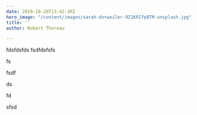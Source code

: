 ```yaml
---
date: 2019-10-28T13:42:30Z
hero_image: "/content/images/sarah-dorweiler-9Z1KRIfpBTM-unsplash.jpg"
title: ''
author: Robert Thoreau

---
```

fdsfdsfds fsdfdsfsfs

fs

fsdf

ds

fd

sfsd